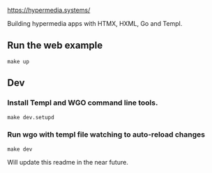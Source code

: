 https://hypermedia.systems/

Building hypermedia apps with HTMX, HXML, Go and Templ.

## Run the web example
```shell
make up
```

## Dev
### Install Templ and WGO command line tools.
```shell
make dev.setupd
```
### Run wgo with templ file watching to auto-reload changes
```shell
make dev
```

Will update this readme in the near future.
